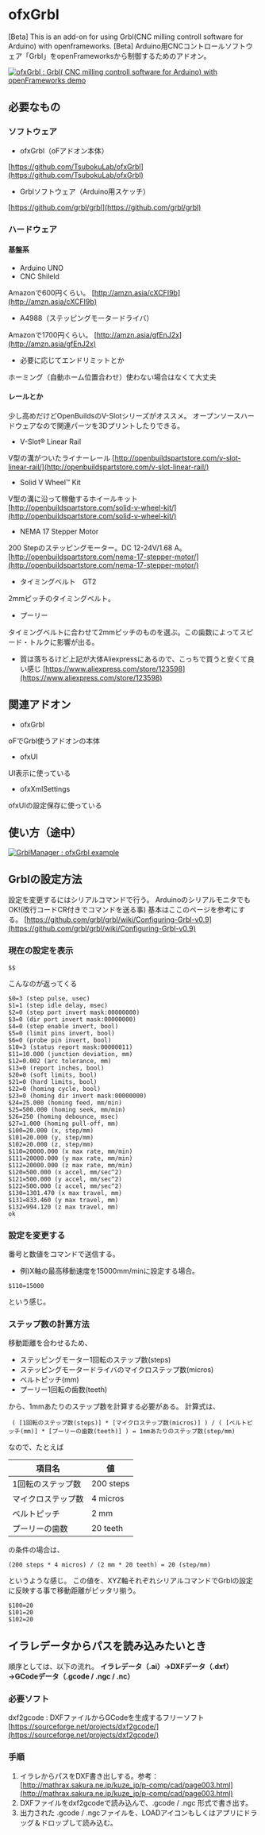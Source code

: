 ﻿# ofxGrbl
[Beta] This is an add-on for using Grbl(CNC milling controll software for Arduino) with openframeworks. 
[Beta] Arduino用CNCコントロールソフトウェア「Grbl」をopenFrameworksから制御するためのアドオン。

[![ofxGrbl : Grbl( CNC milling controll software for Arduino) with openFrameworks demo](http://img.youtube.com/vi/3CR-sZpXvfI/0.jpg)](http://www.youtube.com/watch?v=3CR-sZpXvfI "ofxGrbl : Grbl( CNC milling controll software for Arduino) with openFrameworks demo")

## 必要なもの
### ソフトウェア

* ofxGrbl（oFアドオン本体）

 [https://github.com/TsubokuLab/ofxGrbl](https://github.com/TsubokuLab/ofxGrbl) 

* Grblソフトウェア（Arduino用スケッチ）

 [https://github.com/grbl/grbl](https://github.com/grbl/grbl) 

### ハードウェア

#### 基盤系

* Arduino UNO
* CNC Shileld

 Amazonで600円くらい。
 [http://amzn.asia/cXCFI9b](http://amzn.asia/cXCFI9b) 

* A4988（ステッピングモータードライバ）

 Amazonで1700円くらい。
 [http://amzn.asia/gfEnJ2x](http://amzn.asia/gfEnJ2x) 

* 必要に応じてエンドリミットとか

 ホーミング（自動ホーム位置合わせ）使わない場合はなくて大丈夫

#### レールとか

少し高めだけどOpenBuildsのV-Slotシリーズがオススメ。
オープンソースハードウェアなので関連パーツを3Dプリントしたりできる。

* V-Slot­® Linear Rail

 V型の溝がついたライナーレール
 [http://openbuildspartstore.com/v-slot-linear-rail/](http://openbuildspartstore.com/v-slot-linear-rail/) 

* Solid V Wheel™ Kit

 V型の溝に沿って稼働するホイールキット
 [http://openbuildspartstore.com/solid-v-wheel-kit/](http://openbuildspartstore.com/solid-v-wheel-kit/) 

* NEMA 17 Stepper Motor

 200 Stepのステッピングモーター。DC 12-24V/1.68 A。
 [http://openbuildspartstore.com/nema-17-stepper-motor/](http://openbuildspartstore.com/nema-17-stepper-motor/) 

* タイミングベルト　GT2

 2mmピッチのタイミングベルト。

* プーリー

 タイミングベルトに合わせて2mmピッチのものを選ぶ。この歯数によってスピード・トルクに影響が出る。

* 質は落ちるけど上記が大体Aliexpressにあるので、こっちで買うと安くて良い感じ
 [https://www.aliexpress.com/store/123598](https://www.aliexpress.com/store/123598) 

## 関連アドオン

* ofxGrbl

 oFでGrbl使うアドオンの本体

* ofxUI

 UI表示に使っている

* ofxXmlSettings

 ofxUIの設定保存に使っている

## 使い方（途中）

[![GrblManager : ofxGrbl example ](http://img.youtube.com/vi/54ps6AzPNp4/0.jpg)](http://www.youtube.com/watch?v=54ps6AzPNp4 "GrblManager : ofxGrbl example ")

## Grblの設定方法

設定を変更するにはシリアルコマンドで行う。
ArduinoのシリアルモニタでもOK!(改行コードCR付きでコマンドを送る事)
基本はここのページを参考にする。
 [https://github.com/grbl/grbl/wiki/Configuring-Grbl-v0.9](https://github.com/grbl/grbl/wiki/Configuring-Grbl-v0.9) 

### 現在の設定を表示

```
$$
```
こんなのが返ってくる

```
$0=3 (step pulse, usec)
$1=1 (step idle delay, msec)
$2=0 (step port invert mask:00000000)
$3=0 (dir port invert mask:00000000)
$4=0 (step enable invert, bool)
$5=0 (limit pins invert, bool)
$6=0 (probe pin invert, bool)
$10=3 (status report mask:00000011)
$11=10.000 (junction deviation, mm)
$12=0.002 (arc tolerance, mm)
$13=0 (report inches, bool)
$20=0 (soft limits, bool)
$21=0 (hard limits, bool)
$22=0 (homing cycle, bool)
$23=0 (homing dir invert mask:00000000)
$24=25.000 (homing feed, mm/min)
$25=500.000 (homing seek, mm/min)
$26=250 (homing debounce, msec)
$27=1.000 (homing pull-off, mm)
$100=20.000 (x, step/mm)
$101=20.000 (y, step/mm)
$102=20.000 (z, step/mm)
$110=20000.000 (x max rate, mm/min)
$111=20000.000 (y max rate, mm/min)
$112=20000.000 (z max rate, mm/min)
$120=500.000 (x accel, mm/sec^2)
$121=500.000 (y accel, mm/sec^2)
$122=500.000 (z accel, mm/sec^2)
$130=1301.470 (x max travel, mm)
$131=833.460 (y max travel, mm)
$132=994.120 (z max travel, mm)
ok
```

### 設定を変更する

番号と数値をコマンドで送信する。
* 例)X軸の最高移動速度を15000mm/minに設定する場合。


```
$110=15000
```
という感じ。

### ステップ数の計算方法

移動距離を合わせるため、

* ステッピングモーター1回転のステップ数(steps)
* ステッピングモータードライバのマイクロステップ数(micros)
* ベルトピッチ(mm)
* プーリー1回転の歯数(teeth)

から、1mmあたりのステップ数を計算する必要がある。
計算式は、

```
 ( [1回転のステップ数(steps)] * [マイクロステップ数(micros)] ) / ( [ベルトピッチ(mm)] * [プーリーの歯数(teeth)] ) = 1mmあたりのステップ数(step/mm)
```
なので、たとえば

| 項目名 | 値 |
| ------------- | ------------- |
| 1回転のステップ数  | 200 steps  |
| マイクロステップ数  | 4 micros |
| ベルトピッチ  | 2 mm  |
| プーリーの歯数  | 20 teeth  |
の条件の場合は、

```
(200 steps * 4 micros) / (2 mm * 20 teeth) = 20 (step/mm)
```
というような感じ。
この値を、XYZ軸それぞれシリアルコマンドでGrblの設定に反映する事で移動距離がピッタリ揃う。

```
$100=20
$101=20
$102=20
```
## イラレデータからパスを読み込みたいとき
順序としては、以下の流れ。
**イラレデータ（.ai）→DXFデータ（.dxf）→GCodeデータ（.gcode / .ngc / .nc）**

### 必要ソフト
dxf2gcode
:  DXFファイルからGCodeを生成するフリーソフト
    [https://sourceforge.net/projects/dxf2gcode/](https://sourceforge.net/projects/dxf2gcode/)

### 手順
1. イラレからパスをDXF書き出しする。参考： [http://mathrax.sakura.ne.jp/kuze_jp/p-comp/cad/page003.html](http://mathrax.sakura.ne.jp/kuze_jp/p-comp/cad/page003.html) 
2. DXFファイルをdxf2gcodeで読み込んで、.gcode / .ngc 形式で書き出す。
3. 出力された .gcode / .ngcファイルを、LOADアイコンもしくはアプリにドラッグ＆ドロップして読み込む。 
